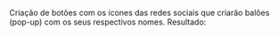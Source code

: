 Criação de botões com os ícones das redes sociais que criarão balões (pop-up) com os seus respectivos nomes.
Resultado: